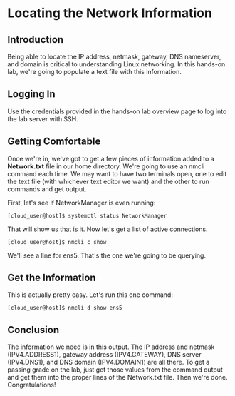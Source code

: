 # **Locating the Network Information**
## **Introduction**
Being able to locate the IP address, netmask, gateway, DNS nameserver, and domain is critical to understanding Linux networking. In this hands-on lab, we're going to populate a text file with this information.

## **Logging In**
Use the credentials provided in the hands-on lab overview page to log into the lab server with SSH.

## **Getting Comfortable**
Once we're in, we've got to get a few pieces of information added to a **Network.txt** file in our home directory. We're going to use an nmcli command each time. We may want to have two terminals open, one to edit the text file (with whichever text editor we want) and the other to run commands and get output.

First, let's see if NetworkManager is even running:

    [cloud_user@host]$ systemctl status NetworkManager

That will show us that is it. Now let's get a list of active connections.

    [cloud_user@host]$ nmcli c show

We'll see a line for ens5. That's the one we're going to be querying.

## **Get the Information**
This is actually pretty easy. Let's run this one command:

    [cloud_user@host]$ nmcli d show ens5

## **Conclusion**
The information we need is in this output. The IP address and netmask (IPV4.ADDRESS1), gateway address (IPV4.GATEWAY), DNS server (IPV4.DNS1), and DNS domain (IPV4.DOMAIN1) are all there. To get a passing grade on the lab, just get those values from the command output and get them into the proper lines of the Network.txt file. Then we're done. Congratulations!